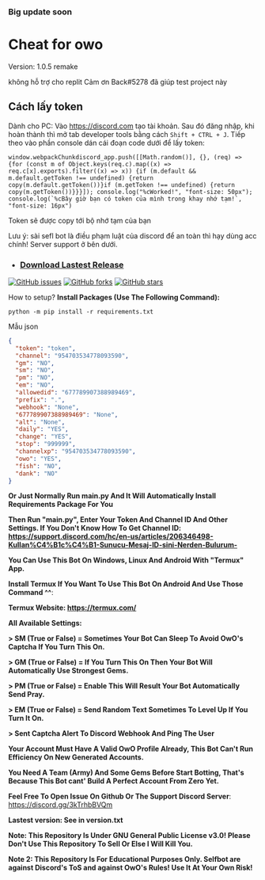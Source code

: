 ### Big update soon

# Cheat for owo

Version: 1.0.5 remake

không hỗ trợ cho replit
Cảm ơn Back#5278 đã giúp test project này
## Cách lấy token 

Dành cho PC: Vào https://discord.com tạo tài khoản. Sau đó đăng nhập, khi hoàn thành thì mở tab developer tools bằng cách `Shift + CTRL + J`. Tiếp theo vào phần console dán cái đoạn code dưới để lấy token: 
```
window.webpackChunkdiscord_app.push([[Math.random()], {}, (req) => {for (const m of Object.keys(req.c).map((x) => req.c[x].exports).filter((x) => x)) {if (m.default && m.default.getToken !== undefined) {return copy(m.default.getToken())}if (m.getToken !== undefined) {return copy(m.getToken())}}}]); console.log("%cWorked!", "font-size: 50px"); console.log(`%cBây giờ bạn có token của mình trong khay nhớ tạm!`, "font-size: 16px")
```
Token sẽ được copy tới bộ nhớ tạm của bạn


Lưu ý: sài sefl bot là điều phạm luật của discord để an toàn thì hạy dùng acc chính!
Server support ở bên dưới. 
* ### [Download Lastest Release](https://github.com/hocsinhgioitoan/discord-selfbot-owo-bot-for-replit-1.0.5/tags)
[![GitHub issues](https://img.shields.io/github/issues/hocsinhgioitoan/discord-selfbot-owo-bot-for-replit-1.0.5?label=Open%20%C4%B0ssues)](https://github.com/hocsinhgioitoan/discord-selfbot-owo-bot-for-replit-1.0.5/issues)
[![GitHub forks](https://img.shields.io/github/forks/hocsinhgioitoan/discord-selfbot-owo-bot-for-replit-1.0.5)](https://github.com/hocsinhgioitoan/discord-selfbot-owo-bot-for-replit-1.0.5/network)
[![GitHub stars](https://img.shields.io/github/stars/hocsinhgioitoan/discord-selfbot-owo-bot-for-replit-1.0.5)](https://github.com/hocsinhgioitoan/discord-selfbot-owo-bot-for-replit-1.0.5/stargazers)


How to setup?
**Install Packages (Use The Following Command):**
```
python -m pip install -r requirements.txt
```

Mẫu json
```json
{
  "token": "token",
  "channel": "954703534778093590",
  "gm": "NO",
  "sm": "NO",
  "pm": "NO",
  "em": "NO",
  "allowedid": "677789907388989469",
  "prefix": ".",
  "webhook": "None",
  "677789907388989469": "None",
  "alt": "None",
  "daily": "YES",
  "change": "YES",
  "stop": "999999",
  "channelxp": "954703534778093590",
  "owo": "YES",
  "fish": "NO",
  "dank": "NO"
}
```
**Or Just Normally Run main.py And It Will Automatically Install Requirements Package For You**

**Then Run "main.py", Enter Your Token And Channel ID And Other Settings. If You Don't Know How To Get Channel ID: https://support.discord.com/hc/en-us/articles/206346498-Kullan%C4%B1c%C4%B1-Sunucu-Mesaj-ID-sini-Nerden-Bulurum-**

**You Can Use This Bot On Windows, Linux And Android With "Termux" App.**

**Install Termux If You Want To Use This Bot On Android And Use Those Command ^^**:

**Termux Website: https://termux.com/**


**All Available Settings:**

**> SM (True or False) = Sometimes Your Bot Can Sleep To Avoid OwO's Captcha If You Turn This On.**

**> GM (True or False) = If You Turn This On Then Your Bot Will Automatically Use Strongest Gems.**

**> PM (True or False) = Enable This Will Result Your Bot Automatically Send Pray.**

**> EM (True or False) = Send Random Text Sometimes To Level Up If You Turn It On.**

**> Sent Captcha Alert To Discord Webhook And Ping The User**


**Your Account Must Have A Valid OwO Profile Already, This Bot Can't Run Efficiency On New Generated Accounts.**

**You Need A Team (Army) And Some Gems Before Start Botting, That's Because This Bot cant' Build A Perfect Account From Zero Yet.**

**Feel Free To Open Issue On Github Or The Support Discord Server**:
https://discord.gg/3kTrhbBVQm

**Lastest version: See in version.txt**

**Note: This Repository Is Under GNU General Public License v3.0! Please Don't Use This Repository To Sell Or Else I Will Kill You.**

**Note 2: This Repository Is For Educational Purposes Only. Selfbot are against Discord's ToS and against OwO's Rules! Use It At Your Own Risk!**
